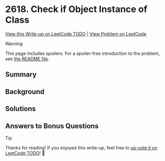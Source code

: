 # 2618. Check if Object Instance of Class

[View this Write-up on LeetCode TODO](https://leetcode.com/problems/check-if-object-instance-of-class/solutions/) | [View Problem on LeetCode](https://leetcode.com/problems/check-if-object-instance-of-class/)

> [!WARNING]  
> This page includes spoilers. For a spoiler-free introduction to the problem, see [the README file](README.md).

## Summary

## Background

## Solutions

## Answers to Bonus Questions

> [!TIP]  
> Thanks for reading! If you enjoyed this write-up, feel free to [up-vote it on LeetCode TODO](https://leetcode.com/problems/check-if-object-instance-of-class/solutions/)! 🙏
